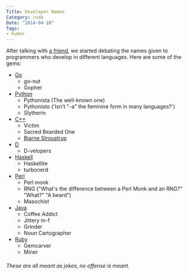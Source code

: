 ```yaml
---
Title: Developer Names
Category: code
Date: "2014-04-10"
Tags:
- humor
---
```


After talking with [a friend](http://rsb.io "Ryan Scott Brown"), we started debating the names given to programmers who develop in different languages. Here are some of the gems:

- [Go](http://golang.org)
	- go-nut
	- Gopher
- [Python](http://python.org)
	- Pythonista (The well-known one)
	- Pythonisto ('Isn't "-a" the feminine form in many languages?')
	- Slytherin
- [C++](http://cplusplus.com)
	- Victim
	- Sacred Bearded One
	- [Bjarne Stroustrup](http://stroustrup.com)
- [D](http://dlang.org)
	- D-velopers
- [Haskell](http://haskell.org)
	- Haskellite
	- turbonerd
- [Perl](http://perl.org)
	- Perl monk
	- RNG ("What's the difference between a Perl Monk and an RNG?" "What?" "A beard")
	- Masochist
- [Java](http://www.java.com)
	- Coffee Addict
	- Jittery m-f
	- Grinder
	- Noun Cartographer
- [Ruby](http://www.ruby-lang.org)
	- Gemcarver
	- Miner

###### These are all meant as jokes, no offense is meant.
